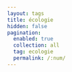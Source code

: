 ```yaml
---
layout: tags
title: écologie
hidden: false
pagination: 
  enabled: true
  collection: all
  tag: ecologie
  permalink: /:num/
---
```



